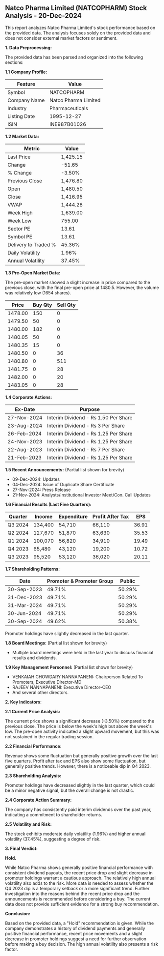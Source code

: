 ## Natco Pharma Limited (NATCOPHARM) Stock Analysis - 20-Dec-2024

This report analyzes Natco Pharma Limited's stock performance based on the provided data.  The analysis focuses solely on the provided data and does not consider external market factors or sentiment.

**1. Data Preprocessing:**

The provided data has been parsed and organized into the following sections:

**1.1 Company Profile:**

| Feature          | Value                     |
|-----------------|--------------------------|
| Symbol           | NATCOPHARM                |
| Company Name     | Natco Pharma Limited      |
| Industry         | Pharmaceuticals           |
| Listing Date     | 1995-12-27                |
| ISIN             | INE987B01026              |


**1.2 Market Data:**

| Metric                | Value       |
|-----------------------|-------------|
| Last Price            | 1,425.15     |
| Change                | -51.65      |
| % Change              | -3.50%      |
| Previous Close        | 1,476.80    |
| Open                  | 1,480.50    |
| Close                 | 1,416.95    |
| VWAP                  | 1,444.28    |
| Week High             | 1,639.00    |
| Week Low              | 755.00      |
| Sector PE             | 13.61       |
| Symbol PE             | 13.61       |
| Delivery to Traded % | 45.36%      |
| Daily Volatility      | 1.96%       |
| Annual Volatility     | 37.45%      |


**1.3 Pre-Open Market Data:**

The pre-open market showed a slight increase in price compared to the previous close, with the final pre-open price at 1480.5.  However, the volume was relatively low (1654 shares).

| Price     | Buy Qty | Sell Qty |
|-----------|---------|----------|
| 1478.00   | 150     | 0        |
| 1479.50   | 50      | 0        |
| 1480.00   | 182     | 0        |
| 1480.05   | 50      | 0        |
| 1480.35   | 15      | 0        |
| 1480.50   | 0       | 36       |
| 1480.80   | 0       | 511      |
| 1481.75   | 0       | 28       |
| 1482.00   | 0       | 20       |
| 1483.05   | 0       | 28       |


**1.4 Corporate Actions:**

| Ex-Date     | Purpose                               |
|-------------|---------------------------------------|
| 27-Nov-2024 | Interim Dividend - Rs 1.50 Per Share  |
| 23-Aug-2024 | Interim Dividend - Rs 3 Per Share     |
| 26-Feb-2024 | Interim Dividend - Rs 1.25 Per Share  |
| 24-Nov-2023 | Interim Dividend - Rs 1.25 Per Share  |
| 22-Aug-2023 | Interim Dividend - Rs 7 Per Share     |
| 21-Feb-2023 | Interim Dividend - Rs 1.25 Per Share  |


**1.5 Recent Announcements:** (Partial list shown for brevity)

* 09-Dec-2024: Updates
* 04-Dec-2024: Issue of Duplicate Share Certificate
* 27-Nov-2024: Press Release
* 21-Nov-2024: Analysts/Institutional Investor Meet/Con. Call Updates


**1.6 Financial Results (Last Five Quarters):**

| Quarter      | Income     | Expenditure | Profit After Tax | EPS      |
|--------------|------------|-------------|-----------------|----------|
| Q3 2024      | 134,400    | 54,710      | 66,110           | 36.91    |
| Q2 2024      | 127,670    | 51,870      | 63,630           | 35.53    |
| Q1 2024      | 100,070    | 56,820      | 34,910           | 19.49    |
| Q4 2023      | 65,480     | 43,120      | 19,200           | 10.72    |
| Q3 2023      | 95,520     | 53,120      | 36,020           | 20.11    |


**1.7 Shareholding Patterns:**

| Date        | Promoter & Promoter Group | Public |
|-------------|--------------------------|--------|
| 30-Sep-2023 | 49.71%                     | 50.29% |
| 31-Dec-2023 | 49.71%                     | 50.29% |
| 31-Mar-2024 | 49.71%                     | 50.29% |
| 30-Jun-2024 | 49.71%                     | 50.29% |
| 30-Sep-2024 | 49.62%                     | 50.38% |

Promoter holdings have slightly decreased in the last quarter.


**1.8 Board Meetings:** (Partial list shown for brevity)

* Multiple board meetings were held in the last year to discuss financial results and dividends.


**1.9 Key Management Personnel:** (Partial list shown for brevity)

* VENKAIAH CHOWDARY NANNAPANENI: Chairperson Related To Promoters, Executive Director-MD
* RAJEEV NANNAPANENI: Executive Director-CEO
* And several other directors.


**2. Key Indicators:**

**2.1 Current Price Analysis:**

The current price shows a significant decrease (-3.50%) compared to the previous close.  The price is below the week's high but above the week's low. The pre-open activity indicated a slight upward movement, but this was not sustained in the regular trading session.

**2.2 Financial Performance:**

Revenue shows some fluctuation but generally positive growth over the last five quarters. Profit after tax and EPS also show some fluctuation, but generally positive trends.  However, there is a noticeable dip in Q4 2023.

**2.3 Shareholding Analysis:**

Promoter holdings have decreased slightly in the last quarter, which could be a minor negative signal, but the overall change is not drastic.

**2.4 Corporate Action Summary:**

The company has consistently paid interim dividends over the past year, indicating a commitment to shareholder returns.

**2.5 Volatility and Risk:**

The stock exhibits moderate daily volatility (1.96%) and higher annual volatility (37.45%), suggesting a degree of risk.

**3. Final Verdict:**

**Hold.**

While Natco Pharma shows generally positive financial performance with consistent dividend payouts, the recent price drop and slight decrease in promoter holdings warrant a cautious approach.  The relatively high annual volatility also adds to the risk.  More data is needed to assess whether the Q4 2023 dip is a temporary setback or a more significant trend.  Further investigation into the reasons behind the recent price drop and the announcements is recommended before considering a buy.  The current data does not provide sufficient evidence for a strong buy recommendation.


**Conclusion:**

Based on the provided data, a "Hold" recommendation is given.  While the company demonstrates a history of dividend payments and generally positive financial performance, recent price movements and a slight decrease in promoter holdings suggest a need for further observation before making a buy decision.  The high annual volatility also presents a risk factor.
